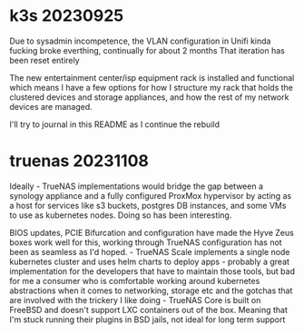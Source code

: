# k3s 20230925

Due to sysadmin incompetence, the VLAN configuration in Unifi kinda fucking broke everthing, continually for about 2 months
That iteration has been reset entirely

The new entertainment center/isp equipment rack is installed and functional which means I have a few options for how I structure my rack that holds the clustered devices and storage appliances, and how the rest of my network devices are managed. 

I'll try to journal in this README as I continue the rebuild

# truenas 20231108

Ideally - TrueNAS implementations would bridge the gap between a synology appliance and a fully configured ProxMox hypervisor by acting as a host for services like s3 buckets, postgres DB instances, and some VMs to use as kubernetes nodes. Doing so has been interesting.

BIOS updates, PCIE Bifurcation and configuration have made the Hyve Zeus boxes work well for this, working through TrueNAS configuration has not been as seamless as I'd hoped. 
    - TrueNAS Scale implements a single node kubernetes cluster and uses helm charts to deploy apps - probably a great implementation
    for the developers that have to maintain those tools, but bad for me a consumer who is comfortable working around kubernetes
    abstractions when it comes to networking, storage etc and the gotchas that are involved with the trickery I like doing
    - TrueNAS Core is built on FreeBSD and doesn't support LXC containers out of the box. Meaning that I'm stuck running
    their plugins in BSD jails, not ideal for long term support 

